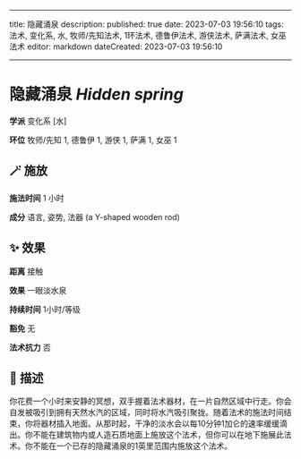 
---
title: 隐藏涌泉
description: 
published: true
date: 2023-07-03 19:56:10
tags: 法术, 变化系, 水, 牧师/先知法术, 1环法术, 德鲁伊法术, 游侠法术, 萨满法术, 女巫法术
editor: markdown
dateCreated: 2023-07-03 19:56:10

---

# **隐藏涌泉** *Hidden spring*

**学派** 变化系 \[水\] 

**环位** 牧师/先知 1, 德鲁伊 1, 游侠 1, 萨满 1, 女巫 1

## 🪄 施放

**施法时间** 1 小时

**成分** 语言, 姿势, 法器 (a Y-shaped wooden rod)

## ✨ 效果  

**距离** 接触 

**效果** 一眼淡水泉 

**持续时间** 1小时/等级 

**豁免** 无

**法术抗力** 否

## 📖 描述

你花费一个小时来安静的冥想，双手握着法术器材，在一片自然区域中行走。你会自发被吸引到拥有天然水汽的区域，同时将水汽吸引聚拢。随着法术的施法时间结束，你将器材插入地面。从那时起，干净的淡水会以每10分钟1加仑的速率缓缓滴出。你不能在建筑物内或人造石质地面上施放这个法术，但你可以在地下施展此法术。你不能在一个已存的隐藏涌泉的1英里范围内施放这个法术。
    